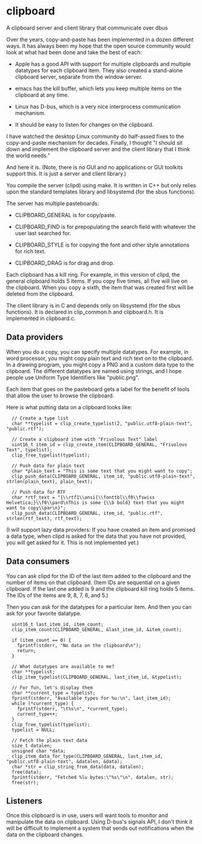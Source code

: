 # clipboard
A clipboard server and client library that communicate over dbus

Over the years, copy-and-paste has been implemented in a dozen different ways. It has
always been my hope that the open source community would look at what
had been done and take the best of each:

- Apple has a good API with support for multiple clipboards and
  multiple datatypes for each clipboard item.  They also created a
  stand-alone clipboard server, separate from the window server.

- emacs has the kill buffer, which lets you keep multiple items on the
  clipboard at any time.

- Linux has D-bus, which is a very nice interprocess communication mechanism.

- It should be easy to listen for changes on the clipboard.

I have watched the desktop Linux community do half-assed fixes to the
copy-and-paste mechanism for decades.  Finally, I thought "I should
sit down and implement the clipboard server and the client library
that I think the world needs."

And here it is. (Note, there is no GUI and no applications or GUI
toolkits support this. It is just a server and client library.)

You compile the server (clipd) using make. It is written in C++ but
only relies upon the standard templates library and libsystemd (for
the sbus functions).

The server has multiple pasteboards:

- CLIPBOARD_GENERAL is for copy/paste.

- CLIPBOARD_FIND is for prepopulating the search field with whatever the user last searched for.

- CLIPBOARD_STYLE is for copying the font and other style annotations for rich text.

- CLIPBOARD_DRAG is for drag and drop.

Each clipboard has a kill ring.  For example, in this version of clipd, the
general clipboard holds 5 items. If you copy five times, all five will live on
the clipboard.  When you copy a sixth, the item that was created first will be
deleted from the clipboard.

The client library is in C and depends only on libsystemd (for the
sbus functions). It is declared in clip_common.h and clipboard.h. It
is implemented in clipboard.c.

## Data providers

When you do a copy, you can specify multiple datatypes.  For example,
in word processor, you might copy plain text and rich text on to the
clipboard. In a drawing program, you might copy a PNG and a custom
data type to the clipboard. The different datatypes are named using
strings, and I hope people use Uniform Type Identifiers like
"public.png".

Each item that goes on the pasteboard gets a label for the benefit of
tools that allow the user to browse the clipboard.

Here is what putting data on a clipboard looks like:

```
  // Create a type list
  char **typelist = clip_create_typelist(2, "public.utf8-plain-text", "public.rtf");

  // Create a clipboard item with "Frivolous Text" label
  uint16_t item_id = clip_create_item(CLIPBOARD_GENERAL, "Frivolous Text", typelist);
  clip_free_typelist(typelist);

  // Push data for plain text
  char *plain_text = "This is some text that you might want to copy";
  clip_push_data(CLIPBOARD_GENERAL, item_id, "public.utf8-plain-text", strlen(plain_text), plain_text);

  // Push data for RTF
  char *rtf_text = "{\\rtf1\\ansi{\\fonttbl\\f0\\fswiss Helvetica;}\\f0\\pard\nThis is some {\\b bold} text that you might want to copy\\par\n}";
  clip_push_data(CLIPBOARD_GENERAL, item_id, "public.rtf", strlen(rtf_text), rtf_text);
```

(I will support lazy data providers: If you have created an item and
promised a data type, when clipd is asked for the data that you have
not provided, you will get asked for it. This is not implemented yet.)

## Data consumers

You can ask clipd for the ID of the last item added to the clipboard
and the number of items on that clipboard.  (Item IDs are sequential
on a given clipboard. If the last one added is 9 and the clipboard
kill ring holds 5 items. The IDs of the items are 9, 8, 7, 6, and 5.)

Then you can ask for the datatypes for a particular item.  And then
you can ask for your favorite datatype.

```
  uint16_t last_item_id, item_count;
  clip_item_count(CLIPBOARD_GENERAL, &last_item_id, &item_count);
  
  if (item_count == 0) {
    fprintf(stderr, "No data on the clipboard\n");
    return;
  }

  // What datatypes are available to me?
  char **typelist;
  clip_item_typelist(CLIPBOARD_GENERAL, last_item_id, &typelist);

  // For fun, let's display them
  char **current_type = typelist;
  fprintf(stderr, "Available types for %u:\n", last_item_id);
  while (*current_type) {
    fprintf(stderr, "\t%s\n", *current_type);
    current_type++;
  }
  clip_free_typelist(typelist);
  typelist = NULL;

  // Fetch the plain text data
  size_t datalen;
  unsigned char *data;
  clip_item_data_for_type(CLIPBOARD_GENERAL, last_item_id, "public.utf8-plain-text", &datalen, &data);
  char *str = clip_string_from_data(data, datalen);
  free(data);
  fprintf(stderr, "Fetched %lu bytes:\"%s\"\n", datalen, str);
  free(str);
```

## Listeners

Once this clipboard is in use, users will want tools to
monitor and manipulate the data on clipboard. Using D-bus's signals
API, I don't think it will be difficult to implement a system that
sends out notifications when the data on the clipboard changes.
